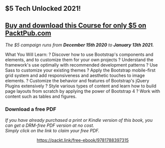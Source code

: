 ## $5 Tech Unlocked 2021!
[Buy and download this Course for only $5 on PacktPub.com](https://www.packtpub.com/product/bootstrap-4-responsive-web-design/9781788397315)
-----
*The $5 campaign         runs from __December 15th 2020__ to __January 13th 2021.__*

What You Will Learn: 
? Discover how to use Bootstrap's components and elements, and to customize them for your own projects
? Understand the framework's use optimally with recommended development patterns
? Use Sass to customize your existing themes
? Apply the Bootstrap mobile-first grid system and add responsiveness and aesthetic touches to image elements.
? Customize the behavior and features of Bootstrap's jQuery Plugins extensively
? Style various types of content and learn how to build page layouts from scratch by applying the power of Bootstrap 4
? Work with content such as tables and figures.
### Download a free PDF

 <i>If you have already purchased a print or Kindle version of this book, you can get a DRM-free PDF version at no cost.<br>Simply click on the link to claim your free PDF.</i>
<p align="center"> <a href="https://packt.link/free-ebook/9781788397315">https://packt.link/free-ebook/9781788397315 </a> </p>